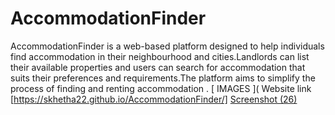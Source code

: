 # AccommodationFinder
AccommodationFinder is a web-based platform designed to help individuals find accommodation in their neighbourhood and cities.Landlords can list their available properties and users can search for accommodation that suits their preferences and requirements.The platform aims to simplify the process of finding and renting accommodation .
[ IMAGES ](
Website link [https://skhetha22.github.io/AccommodationFinder/]
[Screenshot (26)](https://github.com/Skhetha22/AccommodationFinder/assets/111485429/ee5172d5-cbac-4a2e-8691-92d2c6f5f195)
